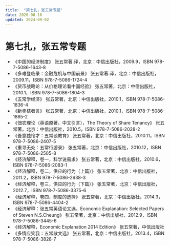 ```yaml
---
title:  "第七扎，张五常专题"
date: 2020-08-16
updated: 2024-09-02
---
```


# 第七扎，张五常专题 #

- 《中国的经济制度》 张五常著.译，北京：中信出版社，2009.9，ISBN 978-7-5086-1643-8
- 《多难登临录：金融危机与中国前景》 张五常著.译，北京：中信出版社，2009.11，ISBN 978-7-5086-1724-4
- 《货币战略论：从价格理论看中国经验》 张五常著，北京：中信出版社，2010.1，ISBN 978-7-5086-1804-3
- 《五常学经济》 张五常著，北京：中信出版社，2010.1，ISBN 978-7-5086-1836-4
- 《新卖桔者言》 张五常著，北京：中信出版社，2010.1，ISBN 978-7-5086-1885-2
- 《佃农理论（英语原著，中文引言），The Theory of Share Tenancy》 张五常著，北京：中信出版社，2010.5，ISBN 978-7-5086-2028-2
- 《吾意独怜才：五常谈教育》 张五常著，北京：中信出版社，2010.11，ISBN 978-7-5086-2407-5
- 《重寻无处：五常行游录》 张五常著，北京：中信出版社，2010.12，ISBN 978-7-5086-2505-8
- 《经济解释，卷一，科学说需求》 张五常著，北京：中信出版社，2010.6，ISBN 978-7-5086-2083-1
- 《经济解释，卷二，供应的行为（上篇）》 张五常著，北京：中信出版社，2011.2，ISBN 978-7-5086-2638-3
- 《经济解释，卷三，供应的行为（下篇）》 张五常著，北京：中信出版社，2012.7，ISBN 978-7-5086-3375-6
- 《经济解释，卷四，制度的选择》 张五常著，北京：中信出版社，2014.3，ISBN 978-7-5086-4404-2
- 《经济解释：张五常英语论文选，Economic Explanation: Selected Papers of Steven N.S.Cheung》 张五常著，北京：中信出版社，2012.9，ISBN 978-7-5086-3445-6
- 《经济解释，Economic Explanation 2014 Edition》 张五常著，中信出版社
- 《多情应笑我：五常散文选》 张五常著，北京：中信出版社，2013.4，ISBN 978-7-5086-3828-7
